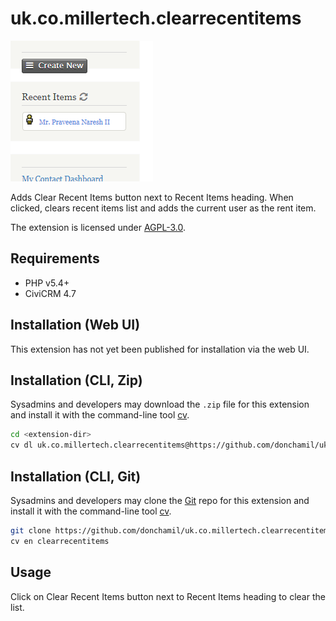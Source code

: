 # uk.co.millertech.clearrecentitems

![Screenshot](images/screenshot.png)

Adds Clear Recent Items button next to Recent Items heading. When clicked, clears recent items list and adds the current user as the rent item.

The extension is licensed under [AGPL-3.0](LICENSE).

## Requirements

* PHP v5.4+
* CiviCRM 4.7

## Installation (Web UI)

This extension has not yet been published for installation via the web UI.

## Installation (CLI, Zip)

Sysadmins and developers may download the `.zip` file for this extension and
install it with the command-line tool [cv](https://github.com/civicrm/cv).

```bash
cd <extension-dir>
cv dl uk.co.millertech.clearrecentitems@https://github.com/donchamil/uk.co.millertech.clearrecentitems/archive/master.zip
```

## Installation (CLI, Git)

Sysadmins and developers may clone the [Git](https://en.wikipedia.org/wiki/Git) repo for this extension and
install it with the command-line tool [cv](https://github.com/civicrm/cv).

```bash
git clone https://github.com/donchamil/uk.co.millertech.clearrecentitems.git
cv en clearrecentitems
```

## Usage

Click on Clear Recent Items button next to Recent Items heading to clear the list.



